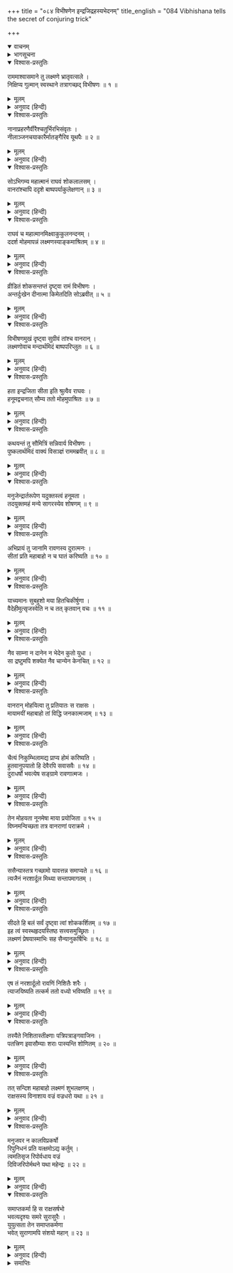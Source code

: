 +++
title = "०८४ विभीषणेन इन्द्रजिद्रहस्यभेदनम्"
title_english = "084 Vibhishana tells the secret of conjuring trick"

+++
<details open><summary>वाचनम्</summary>
<div caption="श्रीराम-हरिसीताराममूर्ति-घनपाठिभ्यां वचनम्" class="audioEmbed" src="https://archive.org/download/Ramayana-recitation-Sriram-harisItArAmamUrti-Ghanapaati-v2/Kanda_6/Kanda_6_YK-084-Vibhishana_tells_the_secret_of_conjuring_trick_0.mp3"></div>
</details>

<details><summary>भागसूचना</summary>

84. विभीषणका श्रीरामको इन्द्रजित् की मायाका रहस्य बताकर सीताके जीवित होनेका विश्वास दिलाना और लक्ष्मणको सेनासहित निकुम्भिला-मन्दिरमें भेजनेके लिये अनुरोध करना
</details>

<details open><summary>विश्वास-प्रस्तुतिः</summary>

राममाश्वासमाने तु लक्ष्मणे भ्रातृवत्सले ।  
निक्षिप्य गुल्मान् स्वस्थाने तत्रागच्छद् विभीषणः ॥ १ ॥
</details>

<details><summary>मूलम्</summary>

राममाश्वासमाने तु लक्ष्मणे भ्रातृवत्सले ।  
निक्षिप्य गुल्मान् स्वस्थाने तत्रागच्छद् विभीषणः ॥ १ ॥
</details>

<details><summary>अनुवाद (हिन्दी)</summary>

भ्रातृभक्त लक्ष्मण जब श्रीरामको इस प्रकार आश्वासन दे रहे थे, उसी समय विभीषण वानरसैनिकोंको अपने-अपने स्थानपर स्थापित करके वहाँ आये ॥ १ ॥
</details>

<details open><summary>विश्वास-प्रस्तुतिः</summary>

नानाप्रहरणैर्वीरैश्चतुर्भिरभिसंवृतः ।  
नीलाञ्जनचयाकारैर्मातङ्गैरिव यूथपैः ॥ २ ॥
</details>

<details><summary>मूलम्</summary>

नानाप्रहरणैर्वीरैश्चतुर्भिरभिसंवृतः ।  
नीलाञ्जनचयाकारैर्मातङ्गैरिव यूथपैः ॥ २ ॥
</details>

<details><summary>अनुवाद (हिन्दी)</summary>

नाना प्रकारके अस्त्र-शस्त्र धारण किये चार निशाचर वीर, जो काली कज्जल-राशिके समान काले शरीरवाले यूथपति गजराजोंके समान जान पड़ते थे, चारों ओरसे घेरकर उनकी रक्षा कर रहे थे ॥ २ ॥
</details>

<details open><summary>विश्वास-प्रस्तुतिः</summary>

सोऽभिगम्य महात्मानं राघवं शोकलालसम् ।  
वानरांश्चापि ददृशे बाष्पपर्याकुलेक्षणान् ॥ ३ ॥
</details>

<details><summary>मूलम्</summary>

सोऽभिगम्य महात्मानं राघवं शोकलालसम् ।  
वानरांश्चापि ददृशे बाष्पपर्याकुलेक्षणान् ॥ ३ ॥
</details>

<details><summary>अनुवाद (हिन्दी)</summary>

वहाँ आकर उन्होंने देखा महात्मा लक्ष्मण शोकमें मग्न हैं तथा वानरोंके नेत्रोंमें भी आँसू भरे हुए हैं ॥ ३ ॥
</details>

<details open><summary>विश्वास-प्रस्तुतिः</summary>

राघवं च महात्मानमिक्ष्वाकुकुलनन्दनम् ।  
ददर्श मोहमापन्नं लक्ष्मणस्याङ्कमाश्रितम् ॥ ४ ॥
</details>

<details><summary>मूलम्</summary>

राघवं च महात्मानमिक्ष्वाकुकुलनन्दनम् ।  
ददर्श मोहमापन्नं लक्ष्मणस्याङ्कमाश्रितम् ॥ ४ ॥
</details>

<details><summary>अनुवाद (हिन्दी)</summary>

साथ ही इक्ष्वाकुकुलनन्दन महात्मा श्रीरघुनाथजीपर भी उनकी दृष्टि पड़ी, जो मूर्च्छित हो लक्ष्मणकी गोदमें लेटे हुए थे ॥ ४ ॥
</details>

<details open><summary>विश्वास-प्रस्तुतिः</summary>

व्रीडितं शोकसन्तप्तं दृष्ट्वा रामं विभीषणः ।  
अन्तर्दुःखेन दीनात्मा किमेतदिति सोऽब्रवीत् ॥ ५ ॥
</details>

<details><summary>मूलम्</summary>

व्रीडितं शोकसन्तप्तं दृष्ट्वा रामं विभीषणः ।  
अन्तर्दुःखेन दीनात्मा किमेतदिति सोऽब्रवीत् ॥ ५ ॥
</details>

<details><summary>अनुवाद (हिन्दी)</summary>

श्रीरामचन्द्रजीको लज्जित तथा शोकसे संतप्त देख विभीषणका हृदय आन्तरिक दुःखसे दीन हो गया । उन्होंने पूछा—‘यह क्या बात है ?’ ॥ ५ ॥
</details>

<details open><summary>विश्वास-प्रस्तुतिः</summary>

विभीषणमुखं दृष्ट्वा सुग्रीवं तांश्च वानरान् ।  
लक्ष्मणोवाच मन्दार्थमिदं बाष्पपरिप्लुतः ॥ ६ ॥
</details>

<details><summary>मूलम्</summary>

विभीषणमुखं दृष्ट्वा सुग्रीवं तांश्च वानरान् ।  
लक्ष्मणोवाच मन्दार्थमिदं बाष्पपरिप्लुतः ॥ ६ ॥
</details>

<details><summary>अनुवाद (हिन्दी)</summary>

तब लक्ष्मणने विभीषणके मुँहकी ओर देखकर तथा सुग्रीव और दूसरे-दूसरे वानरोंपर दृष्टिपात करके आँसू बहाते हुए मन्दस्वरमें कहा— ॥ ६ ॥
</details>

<details open><summary>विश्वास-प्रस्तुतिः</summary>

हता इन्द्रजिता सीता इति श्रुत्वैव राघवः ।  
हनूमद्वचनात् सौम्य ततो मोहमुपाश्रितः ॥ ७ ॥
</details>

<details><summary>मूलम्</summary>

हता इन्द्रजिता सीता इति श्रुत्वैव राघवः ।  
हनूमद्वचनात् सौम्य ततो मोहमुपाश्रितः ॥ ७ ॥
</details>

<details><summary>अनुवाद (हिन्दी)</summary>

‘सौम्य! हनुमान् जी के मुँहसे यह सुनकर कि ‘इन्द्रजित् ने सीताजीको मार डाला’ श्रीरघुनाथजी तत्काल मूर्च्छित हो गये हैं’ ॥ ७ ॥
</details>

<details open><summary>विश्वास-प्रस्तुतिः</summary>

कथयन्तं तु सौमित्रिं सन्निवार्य विभीषणः ।  
पुष्कलार्थमिदं वाक्यं विसञ्ज्ञं राममब्रवीत् ॥ ८ ॥
</details>

<details><summary>मूलम्</summary>

कथयन्तं तु सौमित्रिं सन्निवार्य विभीषणः ।  
पुष्कलार्थमिदं वाक्यं विसञ्ज्ञं राममब्रवीत् ॥ ८ ॥
</details>

<details><summary>अनुवाद (हिन्दी)</summary>

इस प्रकार कहते हुए लक्ष्मणको विभीषणने रोका और अचेत पड़े हुए श्रीरामचन्द्रजीसे यह निश्चित बात कही— ॥ ८ ॥
</details>

<details open><summary>विश्वास-प्रस्तुतिः</summary>

मनुजेन्द्रार्तरूपेण यदुक्तस्त्वं हनूमता ।  
तदयुक्तमहं मन्ये सागरस्येव शोषणम् ॥ ९ ॥
</details>

<details><summary>मूलम्</summary>

मनुजेन्द्रार्तरूपेण यदुक्तस्त्वं हनूमता ।  
तदयुक्तमहं मन्ये सागरस्येव शोषणम् ॥ ९ ॥
</details>

<details><summary>अनुवाद (हिन्दी)</summary>

‘महाराज! हनुमान् जी ने दुःखी होकर जो आपको समाचार सुनाया है, उसे मैं समुद्रको सोख लेनेके समान असम्भव मानता हूँ ॥ ९ ॥
</details>

<details open><summary>विश्वास-प्रस्तुतिः</summary>

अभिप्रायं तु जानामि रावणस्य दुरात्मनः ।  
सीतां प्रति महाबाहो न च घातं करिष्यति ॥ १० ॥
</details>

<details><summary>मूलम्</summary>

अभिप्रायं तु जानामि रावणस्य दुरात्मनः ।  
सीतां प्रति महाबाहो न च घातं करिष्यति ॥ १० ॥
</details>

<details><summary>अनुवाद (हिन्दी)</summary>

‘महाबाहो! दुरात्मा रावणका सीताके प्रति क्या भाव है, यह मैं अच्छी तरह जानता हूँ । वह उनका वध कदापि नहीं करने देगा ॥ १० ॥
</details>

<details open><summary>विश्वास-प्रस्तुतिः</summary>

याच्यमानः सुबहुशो मया हितचिकीर्षुणा ।  
वैदेहीमुत्सृजस्वेति न च तत् कृतवान् वचः ॥ ११ ॥
</details>

<details><summary>मूलम्</summary>

याच्यमानः सुबहुशो मया हितचिकीर्षुणा ।  
वैदेहीमुत्सृजस्वेति न च तत् कृतवान् वचः ॥ ११ ॥
</details>

<details><summary>अनुवाद (हिन्दी)</summary>

‘मैंने उसका हित करनेकी इच्छासे अनेक बार यह अनुरोध किया कि विदेहकुमारीको छोड़ दो; किंतु उसने मेरी बात नहीं मानी ॥ ११ ॥
</details>

<details open><summary>विश्वास-प्रस्तुतिः</summary>

नैव साम्ना न दानेन न भेदेन कुतो युधा ।  
सा द्रष्टुमपि शक्येत नैव चान्येन केनचित् ॥ १२ ॥
</details>

<details><summary>मूलम्</summary>

नैव साम्ना न दानेन न भेदेन कुतो युधा ।  
सा द्रष्टुमपि शक्येत नैव चान्येन केनचित् ॥ १२ ॥
</details>

<details><summary>अनुवाद (हिन्दी)</summary>

‘सीताको दूसरा कोई पुरुष साम, दाम और भेदनीतिके द्वारा भी नहीं देख सकता; फिर युद्धके द्वारा कैसे देख सकता है? ॥ १२ ॥
</details>

<details open><summary>विश्वास-प्रस्तुतिः</summary>

वानरान् मोहयित्वा तु प्रतियातः स राक्षसः ।  
मायामयीं महाबाहो तां विद्धि जनकात्मजाम् ॥ १३ ॥
</details>

<details><summary>मूलम्</summary>

वानरान् मोहयित्वा तु प्रतियातः स राक्षसः ।  
मायामयीं महाबाहो तां विद्धि जनकात्मजाम् ॥ १३ ॥
</details>

<details><summary>अनुवाद (हिन्दी)</summary>

‘महाबाहो! राक्षस इन्द्रजित् वानरोंको मोहमें डालकर चला गया है । जिसका उसने वध किया था, वह मायामयी जानकी थीं, ऐसा निश्चित समझिये ॥ १३ ॥
</details>

<details open><summary>विश्वास-प्रस्तुतिः</summary>

चैत्यं निकुम्भिलामद्य प्राप्य होमं करिष्यति ।  
हुतवानुपयातो हि देवैरपि सवासवैः ॥ १४ ॥  
दुराधर्षो भवत्येष सङ्ग्रामे रावणात्मजः ।
</details>

<details><summary>मूलम्</summary>

चैत्यं निकुम्भिलामद्य प्राप्य होमं करिष्यति ।  
हुतवानुपयातो हि देवैरपि सवासवैः ॥ १४ ॥  
दुराधर्षो भवत्येष सङ्ग्रामे रावणात्मजः ।
</details>

<details><summary>अनुवाद (हिन्दी)</summary>

‘वह इस समय निकुम्भिला-मन्दिरमें जाकर होम करेगा और जब होम करके लौटेगा, उस समय उस रावणकुमारको संग्राममें परास्त करना इन्द्रसहित सम्पूर्ण देवताओंके लिये भी कठिन होगा ॥ १४ १/२ ॥
</details>

<details open><summary>विश्वास-प्रस्तुतिः</summary>

तेन मोहयता नूनमेषा माया प्रयोजिता ॥ १५ ॥  
विघ्नमन्विच्छता तत्र वानराणां पराक्रमे ।
</details>

<details><summary>मूलम्</summary>

तेन मोहयता नूनमेषा माया प्रयोजिता ॥ १५ ॥  
विघ्नमन्विच्छता तत्र वानराणां पराक्रमे ।
</details>

<details><summary>अनुवाद (हिन्दी)</summary>

‘निश्चय ही उसने हमलोगोंको मोहमें डालनेके लिये ही यह मायाका प्रयोग किया है । उसने सोचा होगा—यदि वानरोंका पराक्रम चलता रहा तो मेरे इस कार्यमें विघ्न पड़ेगा (इसीलिये उसने ऐसा किया है) ॥ १५ १/२ ॥
</details>

<details open><summary>विश्वास-प्रस्तुतिः</summary>

ससैन्यास्तत्र गच्छामो यावत्तन्न समाप्यते ॥ १६ ॥  
त्यजैनं नरशार्दूल मिथ्या सन्तापमागतम् ।
</details>

<details><summary>मूलम्</summary>

ससैन्यास्तत्र गच्छामो यावत्तन्न समाप्यते ॥ १६ ॥  
त्यजैनं नरशार्दूल मिथ्या सन्तापमागतम् ।
</details>

<details><summary>अनुवाद (हिन्दी)</summary>

‘जबतक उसका होमकर्म समाप्त नहीं होता, उसके पहले ही हमलोग सेनासहित निकुम्भिला-मन्दिरमें चले चलें । नरश्रेष्ठ! झूठे ही प्राप्त हुए इस संतापको त्याग दीजिये ॥ १६ १/२ ॥
</details>

<details open><summary>विश्वास-प्रस्तुतिः</summary>

सीदते हि बलं सर्वं दृष्ट्वा त्वां शोककर्शितम् ॥ १७ ॥  
इह त्वं स्वस्थहृदयस्तिष्ठ सत्त्वसमुच्छ्रितः ।  
लक्ष्मणं प्रेषयास्माभिः सह सैन्यानुकर्षिभिः ॥ १८ ॥
</details>

<details><summary>मूलम्</summary>

सीदते हि बलं सर्वं दृष्ट्वा त्वां शोककर्शितम् ॥ १७ ॥  
इह त्वं स्वस्थहृदयस्तिष्ठ सत्त्वसमुच्छ्रितः ।  
लक्ष्मणं प्रेषयास्माभिः सह सैन्यानुकर्षिभिः ॥ १८ ॥
</details>

<details><summary>अनुवाद (हिन्दी)</summary>

‘प्रभो! आपको शोकसे संतप्त होते देख सारी सेना दुःखमें पड़ी हुई है । आप तो धैर्यमें सबसे बढ़े-चढ़े हैं; अतः स्वस्थचित्त होकर यहीं रहिये और सेनाको लेकर जाते हुए हमलोगोंके साथ लक्ष्मणजीको भेज दीजिये ॥
</details>

<details open><summary>विश्वास-प्रस्तुतिः</summary>

एष तं नरशार्दूलो रावणिं निशितैः शरैः ।  
त्याजयिष्यति तत्कर्म ततो वध्यो भविष्यति ॥ १९ ॥
</details>

<details><summary>मूलम्</summary>

एष तं नरशार्दूलो रावणिं निशितैः शरैः ।  
त्याजयिष्यति तत्कर्म ततो वध्यो भविष्यति ॥ १९ ॥
</details>

<details><summary>अनुवाद (हिन्दी)</summary>

‘ये नरश्रेष्ठ लक्ष्मण अपने पैने बाणोंसे मारकर रावणकुमारको वह होमकर्म त्याग देनेके लिये विवश कर देंगे । इससे वह मारा जा सकेगा ॥ १९ ॥
</details>

<details open><summary>विश्वास-प्रस्तुतिः</summary>

तस्यैते निशितास्तीक्ष्णाः पत्रिपत्राङ्गवाजिनः ।  
पतत्त्रिण इवासौम्याः शराः पास्यन्ति शोणितम् ॥ २० ॥
</details>

<details><summary>मूलम्</summary>

तस्यैते निशितास्तीक्ष्णाः पत्रिपत्राङ्गवाजिनः ।  
पतत्त्रिण इवासौम्याः शराः पास्यन्ति शोणितम् ॥ २० ॥
</details>

<details><summary>अनुवाद (हिन्दी)</summary>

‘लक्ष्मणके ये पैने बाण जो पक्षियोंके अङ्गभूत परोंसे युक्त होनेके कारण बड़े वेगशाली हैं, कंक आदि क्रूर पक्षियोंके समान इन्द्रजित् के रक्तका पान करेंगे ॥ २० ॥
</details>

<details open><summary>विश्वास-प्रस्तुतिः</summary>

तत् सन्दिश महाबाहो लक्ष्मणं शुभलक्षणम् ।  
राक्षसस्य विनाशाय वज्रं वज्रधरो यथा ॥ २१ ॥
</details>

<details><summary>मूलम्</summary>

तत् सन्दिश महाबाहो लक्ष्मणं शुभलक्षणम् ।  
राक्षसस्य विनाशाय वज्रं वज्रधरो यथा ॥ २१ ॥
</details>

<details><summary>अनुवाद (हिन्दी)</summary>

‘अतः महाबाहो! जैसे वज्रधारी इन्द्र दैत्योंके वधके लिये वज्रका प्रयोग करते हैं, उसी प्रकार आप उस राक्षसके विनाशके लिये शुभलक्षण-सम्पन्न लक्ष्मणको जानेकी आज्ञा दीजिये ॥ २१ ॥
</details>

<details open><summary>विश्वास-प्रस्तुतिः</summary>

मनुजवर न कालविप्रकर्षो  
रिपुनिधनं प्रति यत्क्षमोऽद्य कर्तुम् ।  
त्वमतिसृज रिपोर्वधाय वज्रं  
दिविजरिपोर्मथने यथा महेन्द्रः ॥ २२ ॥
</details>

<details><summary>मूलम्</summary>

मनुजवर न कालविप्रकर्षो  
रिपुनिधनं प्रति यत्क्षमोऽद्य कर्तुम् ।  
त्वमतिसृज रिपोर्वधाय वज्रं  
दिविजरिपोर्मथने यथा महेन्द्रः ॥ २२ ॥
</details>

<details><summary>अनुवाद (हिन्दी)</summary>

‘नरेश्वर! शत्रुका विनाश करनेमें अब यह कालक्षेप करना उचित नहीं है । इसलिये आप शत्रुवधके लिये उसी तरह लक्ष्मणको भेजिये, जैसे देवद्रोही दैत्योंके विनाशके लिये देवराज इन्द्र वज्रका प्रयोग करते हैं ॥
</details>

<details open><summary>विश्वास-प्रस्तुतिः</summary>

समाप्तकर्मा हि स राक्षसर्षभो  
भवत्यदृश्यः समरे सुरासुरैः ।  
युयुत्सता तेन समाप्तकर्मणा  
भवेत् सुराणामपि संशयो महान् ॥ २३ ॥
</details>

<details><summary>मूलम्</summary>

समाप्तकर्मा हि स राक्षसर्षभो  
भवत्यदृश्यः समरे सुरासुरैः ।  
युयुत्सता तेन समाप्तकर्मणा  
भवेत् सुराणामपि संशयो महान् ॥ २३ ॥
</details>

<details><summary>अनुवाद (हिन्दी)</summary>

‘वह राक्षसशिरोमणि इन्द्रजित् जब अपना अनुष्ठान पूरा कर लेगा, तब समराङ्गणमें देवता और असुर भी उसे देख नहीं सकेंगे । अपना कर्म पूरा करके जब वह युद्धकी इच्छासे रणभूमिमें खड़ा होगा, उस समय देवताओंको भी अपने जीवनकी रक्षाके विषयमें महान् संदेह होने लगेगा’ ॥ २३ ॥
</details>

<details><summary>समाप्तिः</summary>

इत्यार्षे श्रीमद्रामायणे वाल्मीकीये आदिकाव्ये युद्धकाण्डे चतुरशीतितमः सर्गः ॥ ८४ ॥  
इस प्रकार श्रीवाल्मीकिनिर्मित आर्षरामायण आदिकाव्यके युद्धकाण्डमें चौरासीवाँ सर्ग पूरा हुआ ॥ ८४ ॥
</details>

